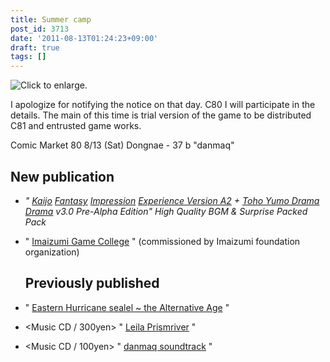 ```yaml
---
title: Summer camp
post_id: 3713
date: '2011-08-13T01:24:23+09:00'
draft: true
tags: []
---
```


![Click to enlarge.](https://danmaq.com/!/thC/TrialJacket_s.jpg)

I apologize for notifying the notice on that day. C80 I will participate in the details. The main of this time is trial version of the game to be distributed C81 and entrusted game works.

Comic Market 80 8/13 (Sat) Dongnae - 37 b "danmaq"

## New publication

*   _" [Kaijo](https://danmaq.com/!/thC/) [Fantasy](http://kagaminer.in/) [Impression](https://danmaq.com/!/thC/) [Experience Version A2](http://kagaminer.in/) \+ [Toho Yumo Drama Drama](https://danmaq.com/!/thC/) v3.0 Pre-Alpha Edition" High Quality BGM & Surprise Packed Pack_
*   " [Imaizumi Game College](https://danmaq.com/image/sc2.png) " (commissioned by Imaizumi foundation organization)
    
    ## Previously published
    

*   " [Eastern Hurricane sealel ~ the Alternative Age](https://danmaq.com/!/thA/) "
*   <Music CD / 300yen> " [Leila Prismriver](https://danmaq.com/!/leila/) "
*   <Music CD / 100yen> " [danmaq soundtrack](https://danmaq.com/!/dst/) "
